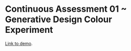 # Continuous Assessment 01 ~ Generative Design Colour Experiment

[Link to demo](https://larryzodiac.github.io/Creative-Coding/ca_01/index.html).
